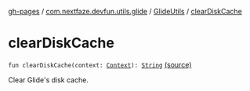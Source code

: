 [gh-pages](../../index.md) / [com.nextfaze.devfun.utils.glide](../index.md) / [GlideUtils](index.md) / [clearDiskCache](./clear-disk-cache.md)

# clearDiskCache

`fun clearDiskCache(context: `[`Context`](https://developer.android.com/reference/android/content/Context.html)`): `[`String`](https://kotlinlang.org/api/latest/jvm/stdlib/kotlin/-string/index.html) [(source)](https://github.com/NextFaze/dev-fun/tree/master/devfun-util-glide/src/main/java/com/nextfaze/devfun/utils/glide/GlideUtils.kt#L69)

Clear Glide's disk cache.

